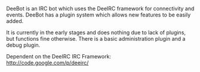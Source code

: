 DeeBot is an IRC bot which uses the DeeIRC framework for connectivity and events. DeeBot has a plugin system which allows new features to be easily added.

It is currently in the early stages and does nothing due to lack of plugins, but functions fine otherwise. There is a basic administration plugin and a debug plugin.

Dependent on the DeeIRC IRC Framework: http://code.google.com/p/deeirc/